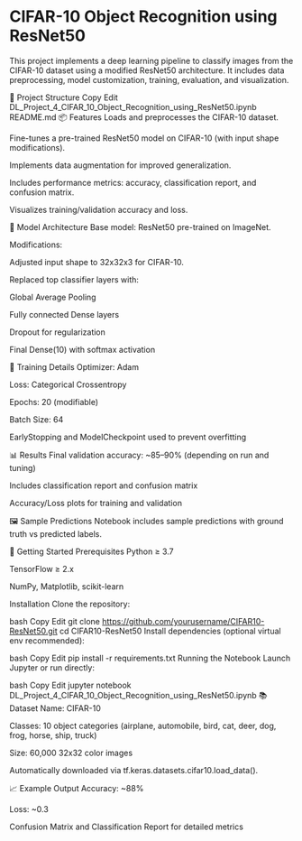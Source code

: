 # CIFAR-10 Object Recognition using ResNet50
This project implements a deep learning pipeline to classify images from the CIFAR-10 dataset using a modified ResNet50 architecture. It includes data preprocessing, model customization, training, evaluation, and visualization.

📁 Project Structure
Copy
Edit
DL_Project_4_CIFAR_10_Object_Recognition_using_ResNet50.ipynb
README.md
📦 Features
Loads and preprocesses the CIFAR-10 dataset.

Fine-tunes a pre-trained ResNet50 model on CIFAR-10 (with input shape modifications).

Implements data augmentation for improved generalization.

Includes performance metrics: accuracy, classification report, and confusion matrix.

Visualizes training/validation accuracy and loss.

🧠 Model Architecture
Base model: ResNet50 pre-trained on ImageNet.

Modifications:

Adjusted input shape to 32x32x3 for CIFAR-10.

Replaced top classifier layers with:

Global Average Pooling

Fully connected Dense layers

Dropout for regularization

Final Dense(10) with softmax activation

🧪 Training Details
Optimizer: Adam

Loss: Categorical Crossentropy

Epochs: 20 (modifiable)

Batch Size: 64

EarlyStopping and ModelCheckpoint used to prevent overfitting

📊 Results
Final validation accuracy: ~85–90% (depending on run and tuning)

Includes classification report and confusion matrix

Accuracy/Loss plots for training and validation

🖼️ Sample Predictions
Notebook includes sample predictions with ground truth vs predicted labels.

🚀 Getting Started
Prerequisites
Python ≥ 3.7

TensorFlow ≥ 2.x

NumPy, Matplotlib, scikit-learn

Installation
Clone the repository:

bash
Copy
Edit
git clone https://github.com/yourusername/CIFAR10-ResNet50.git
cd CIFAR10-ResNet50
Install dependencies (optional virtual env recommended):

bash
Copy
Edit
pip install -r requirements.txt
Running the Notebook
Launch Jupyter or run directly:

bash
Copy
Edit
jupyter notebook DL_Project_4_CIFAR_10_Object_Recognition_using_ResNet50.ipynb
📚 Dataset
Name: CIFAR-10

Classes: 10 object categories (airplane, automobile, bird, cat, deer, dog, frog, horse, ship, truck)

Size: 60,000 32x32 color images

Automatically downloaded via tf.keras.datasets.cifar10.load_data().

📈 Example Output
Accuracy: ~88%

Loss: ~0.3

Confusion Matrix and Classification Report for detailed metrics

